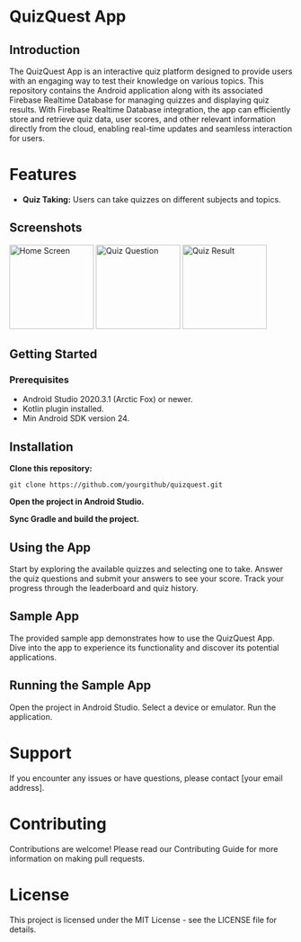 # QuizQuest App

## Introduction
The QuizQuest App is an interactive quiz platform designed to provide users with an engaging way to test their knowledge on various topics. This repository contains the Android application along with its associated Firebase Realtime Database for managing quizzes and displaying quiz results. With Firebase Realtime Database integration, the app can efficiently store and retrieve quiz data, user scores, and other relevant information directly from the cloud, enabling real-time updates and seamless interaction for users.

# Features
- **Quiz Taking:** Users can take quizzes on different subjects and topics.

## Screenshots
<img src="images/quiz_home.png" alt="Home Screen" width="150"/> <img src="images/quiz_question.png" alt="Quiz Question" width="150"/> <img src="images/quiz_result.png" alt="Quiz Result" width="150"/>

## Getting Started
### Prerequisites
- Android Studio 2020.3.1 (Arctic Fox) or newer.
- Kotlin plugin installed.
- Min Android SDK version 24.

## Installation
**Clone this repository:**
```
git clone https://github.com/yourgithub/quizquest.git

```
**Open the project in Android Studio.**

**Sync Gradle and build the project.**

## Using the App
Start by exploring the available quizzes and selecting one to take. Answer the quiz questions and submit your answers to see your score. Track your progress through the leaderboard and quiz history.

## Sample App
The provided sample app demonstrates how to use the QuizQuest App. Dive into the app to experience its functionality and discover its potential applications.

## Running the Sample App
Open the project in Android Studio.
Select a device or emulator.
Run the application.

# Support
If you encounter any issues or have questions, please contact [your email address].

# Contributing
Contributions are welcome! Please read our Contributing Guide for more information on making pull requests.

# License
This project is licensed under the MIT License - see the LICENSE file for details.

